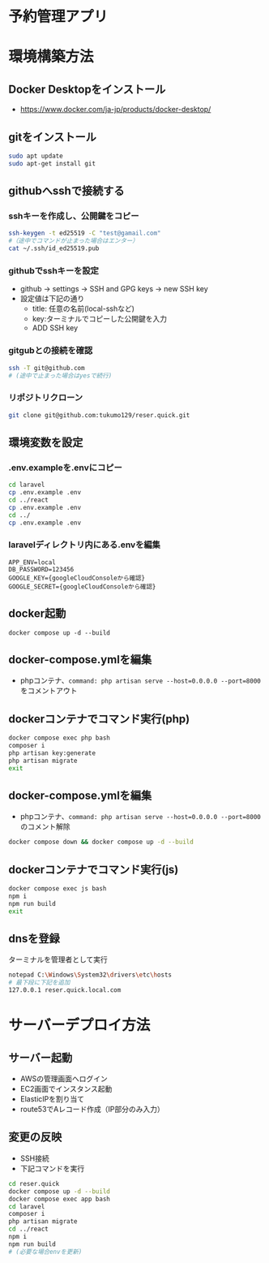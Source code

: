 # 予約管理アプリ

# 環境構築方法
## Docker Desktopをインストール
- https://www.docker.com/ja-jp/products/docker-desktop/

## gitをインストール
``` sh
sudo apt update
sudo apt-get install git
```

## githubへsshで接続する
### sshキーを作成し、公開鍵をコピー
``` sh
ssh-keygen -t ed25519 -C "test@gamail.com"  
#（途中でコマンドが止まった場合はエンター）
cat ~/.ssh/id_ed25519.pub
```

### githubでsshキーを設定
- github -> settings -> SSH and GPG keys -> new SSH key
- 設定値は下記の通り
  - title: 任意の名前(local-sshなど)
  - key:ターミナルでコピーした公開鍵を入力
  - ADD SSH key

### gitgubとの接続を確認
``` sh
ssh -T git@github.com
# (途中で止まった場合はyesで続行)
```  

### リポジトリクローン
``` sh
git clone git@github.com:tukumo129/reser.quick.git
```  

## 環境変数を設定
### .env.exampleを.envにコピー
``` sh
cd laravel
cp .env.example .env
cd ../react
cp .env.example .env
cd ../
cp .env.example .env
```
### laravelディレクトリ内にある.envを編集
```env
APP_ENV=local
DB_PASSWORD=123456
GOOGLE_KEY={googleCloudConsoleから確認}
GOOGLE_SECRET={googleCloudConsoleから確認}
```

## docker起動
```
docker compose up -d --build
```

## docker-compose.ymlを編集
- phpコンテナ、`command: php artisan serve --host=0.0.0.0 --port=8000`をコメントアウト

## dockerコンテナでコマンド実行(php)
``` sh
docker compose exec php bash
composer i
php artisan key:generate
php artisan migrate
exit
```
## docker-compose.ymlを編集
- phpコンテナ、`command: php artisan serve --host=0.0.0.0 --port=8000`のコメント解除
``` sh
docker compose down && docker compose up -d --build
```


## dockerコンテナでコマンド実行(js)
``` sh
docker compose exec js bash
npm i
npm run build
exit
```

## dnsを登録
ターミナルを管理者として実行
``` sh
notepad C:\Windows\System32\drivers\etc\hosts
# 最下段に下記を追加
127.0.0.1 reser.quick.local.com
```

# サーバーデプロイ方法

## サーバー起動
- AWSの管理画面へログイン
- EC2画面でインスタンス起動
- ElasticIPを割り当て
- route53でAレコード作成（IP部分のみ入力）

## 変更の反映
- SSH接続
- 下記コマンドを実行
``` sh
cd reser.quick
docker compose up -d --build
docker compose exec app bash
cd laravel
composer i
php artisan migrate
cd ../react
npm i
npm run build
# (必要な場合envを更新)
```